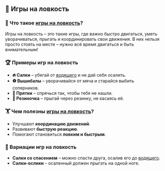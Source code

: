 ## 🎯 Игры на ловкость

### 🤸 Что такое [игры на ловкость](../../../KIDBOOK/entertainment/active_games/concepts/agility_games.md)?
Игры на ловкость – это такие игры, где важно быстро двигаться, уметь уворачиваться, прыгать и координировать свои движения. В них нельзя просто стоять на месте – нужно всё время двигаться и быть внимательным!

### 🏆 Примеры игр на ловкость
- **🔥 Салки** – убегай от [водящего](../../../KIDBOOK/entertainment/active_games/concepts/driver.md) и не дай себя осалить.
- **⚽ Вышибалы** – уворачивайся от мяча и старайся выбить соперников.
- **🙈 Прятки** – спрячься так, чтобы тебя не нашли.
- **🦘 Резиночка** – прыгай через резинку, не касаясь её.

### 🏋️ Чем полезны [игры на ловкость](../../../KIDBOOK/entertainment/active_games/concepts/agility_games.md)?
- Улучшают **координацию движений**.
- Развивают **быструю реакцию**.
- Помогают становиться **ловким и быстрым**.

### 🔀 Вариации игр на ловкость
- **Салки со спасением** – можно спасти друга, осалив его до [водящего](../../../KIDBOOK/entertainment/active_games/concepts/driver.md).
- **Салки-ослики** – осаленный должен прыгать на одной ноге.